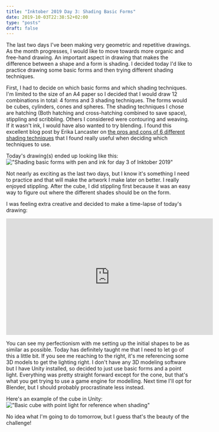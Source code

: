 ```yaml
---
title: "Inktober 2019 Day 3: Shading Basic Forms"
date: 2019-10-03T22:38:52+02:00
type: "posts"
draft: false
---
```


The last two days I've been making very geometric and repetitive drawings.
As the month progresses, I would like to move towards more organic and free-hand drawing.
An important aspect in drawing that makes the difference between a shape and a form is shading.
I decided today I'd like to practice drawing some basic forms and then trying different shading techniques.

First, I had to decide on which basic forms and which shading techniques.
I'm limited to the size of an A4 paper so I decided that I would draw 12 combinations in total: 4 forms and 3 shading techniques.
The forms would be cubes, cylinders, cones and spheres.
The shading techniques I chose are hatching (Both hatching and cross-hatching combined to save space), stippling and scribbling.
Others I considered were contouring and weaving. If it wasn't ink, I would have also wanted to try blending.
I found this excellent blog post by Erika Lancaster on [the pros and cons of 6 different shading techniques](https://www.erikalancaster.com/art-blog/pen-and-ink-sketching-6-shading-techniques) that I found really useful when deciding which techniques to use.

Today's drawing(s) ended up looking like this:
!["Shading basic forms with pen and ink for day 3 of Inktober 2019"](/images/inktober/day3.jpg "Shading basic forms with pen and ink for day 3 of Inktober 2019")

Not nearly as exciting as the last two days, but I know it's something I need to practice and that will make the artwork I make later on better.
I really enjoyed stippling.
After the cube, I did stippling first because it was an easy way to figure out where the different shades should be on the form.

I was feeling extra creative and decided to make a time-lapse of today's drawing:
<iframe width="560" height="315" src="https://www.youtube.com/embed/pg-GN1R3OD0" frameborder="0" allow="accelerometer; autoplay; encrypted-media; gyroscope; picture-in-picture" allowfullscreen></iframe>

You can see my perfectionism with me setting up the initial shapes to be as similar as possible.
Today has definitely taught me that I need to let go of this a little bit.
If you see me reaching to the right, it's me referencing some 3D models to get the lighting right.
I don't have any 3D modeling software but I have Unity installed, so decided to just use basic forms and a point light.
Everything was pretty straight forward except for the cone, but that's what you get trying to use a game engine for modelling.
Next time I'll opt for Blender, but I should probably procrastinate less instead.

Here's an example of the cube in Unity:
!["Basic cube with point light for reference when shading"](/images/inktober/day3-unity.png "Basic cube with point light for reference when shading")

No idea what I'm going to do tomorrow, but I guess that's the beauty of the challenge!
